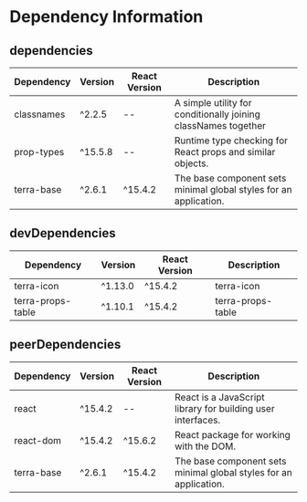 # Dependency Information

## dependencies
| Dependency | Version | React Version | Description |
|-|-|-|-|
| classnames | ^2.2.5 | -- | A simple utility for conditionally joining classNames together |
| prop-types | ^15.5.8 | -- | Runtime type checking for React props and similar objects. |
| terra-base | ^2.6.1 | ^15.4.2 | The base component sets minimal global styles for an application. |

## devDependencies
| Dependency | Version | React Version | Description |
|-|-|-|-|
| terra-icon | ^1.13.0 | ^15.4.2 | terra-icon |
| terra-props-table | ^1.10.1 | ^15.4.2 | terra-props-table |

## peerDependencies
| Dependency | Version | React Version | Description |
|-|-|-|-|
| react | ^15.4.2 | -- | React is a JavaScript library for building user interfaces. |
| react-dom | ^15.4.2 | ^15.6.2 | React package for working with the DOM. |
| terra-base | ^2.6.1 | ^15.4.2 | The base component sets minimal global styles for an application. |
